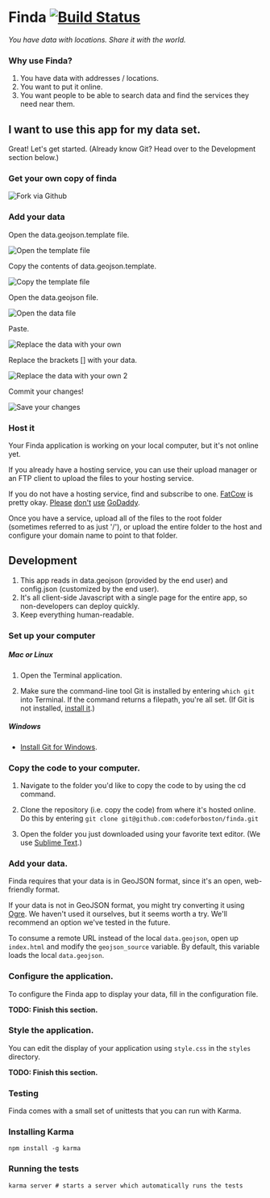 # Finda [![Build Status](https://travis-ci.org/codeforboston/finda.png)](https://travis-ci.org/codeforboston/finda)

_You have data with locations. Share it with the world._

### Why use Finda?

1. You have data with addresses / locations.
2. You want to put it online.
3. You want people to be able to search data and find the services they need near them.


## I want to use this app for my data set.

Great! Let's get started. (Already know Git? Head over to the Development section below.)

### Get your own copy of finda
![Fork via Github](readme_img/fork.png)

### Add your data

Open the data.geojson.template file.

![Open the template file](readme_img/open_template.png)

Copy the contents of data.geojson.template.

![Copy the template file](readme_img/copy_template.png)

Open the data.geojson file.

![Open the data file](readme_img/open_data_file.png)

Paste.

![Replace the data with your own](readme_img/replace_data.png)

Replace the brackets [] with your data.

![Replace the data with your own 2](readme_img/paste_data.png)

Commit your changes!

![Save your changes](readme_img/commit.png)

### Host it

Your Finda application is working on your local computer, but it's not online yet.

If you already have a hosting service, you can use their upload manager or an FTP client to upload the files to your hosting service.

If you do not have a hosting service, find and subscribe to one. [FatCow](http://www.fatcow.com/) is pretty okay. [Please][1] [don't][2] [use][3] [GoDaddy][4].

[1]: http://breakupwithgodaddy.com/
[2]: http://www.youtube.com/watch?v=_TbjSswtuNA#t=85
[3]: http://msmagazine.com/blog/2013/02/04/top-five-sexist-super-bowl-ads-2013/
[4]: http://www.missrepresentation.org/media/notbuyingit-godaddy-disappoints-again/

Once you have a service, upload all of the files to the root folder (sometimes referred to as just '/'), or upload the entire folder to the host and configure your domain name to point to that folder.

## Development

1. This app reads in data.geojson (provided by the end user) and config.json (customized by the end user).
2. It's all client-side Javascript with a single page for the entire app, so non-developers can deploy quickly.
3. Keep everything human-readable.

### Set up your computer

##### Mac or Linux

1. Open the Terminal application.

2. Make sure the command-line tool Git is installed by entering `which git` into Terminal. If the command returns a filepath, you're all set. (If Git is not installed, [install it](http://git-scm.com/book/en/Getting-Started-Installing-Git).)

##### Windows

- [Install Git for Windows](http://git-scm.com/book/en/Getting-Started-Installing-Git).


### Copy the code to your computer.

1. Navigate to the folder you'd like to copy the code to by using the cd command.

2. Clone the repository (i.e. copy the code) from where it's hosted online. Do this by entering `git clone git@github.com:codeforboston/finda.git`

3. Open the folder you just downloaded using your favorite text editor. (We use [Sublime Text](http://www.sublimetext.com/).)


### Add your data.

Finda requires that your data is in GeoJSON format, since it's an open, web-friendly format.

If your data is not in GeoJSON format, you might try converting it using [Ogre](http://ogre.adc4gis.com/). We haven't used it ourselves, but it seems worth a try. We'll recommend an option we've tested in the future.

To consume a remote URL instead of the local `data.geojson`, open up `index.html` and modify the `geojson_source` variable. By default, this variable loads the local `data.geojson`.


### Configure the application.

To configure the Finda app to display your data, fill in the configuration file.

__TODO: Finish this section.__


### Style the application.

You can edit the display of your application using `style.css` in the `styles` directory.

__TODO: Finish this section.__

### Testing
Finda comes with a small set of unittests that you can run with Karma.

### Installing Karma
    npm install -g karma

### Running the tests
    karma server # starts a server which automatically runs the tests
